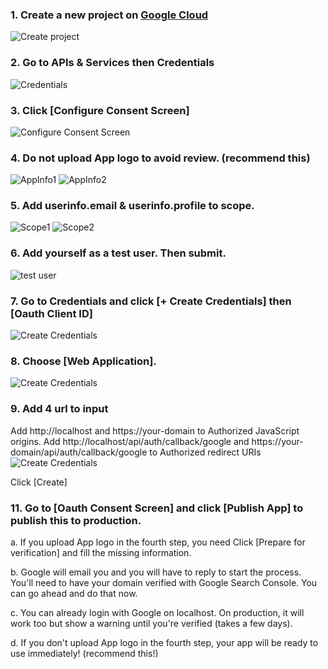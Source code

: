 ### 1. Create a new project on [Google Cloud](https://console.cloud.google.com)
![Create project](https://sorawebui.com/GoogleAuth/1.jpg)

### 2. Go to APIs & Services then Credentials
![Credentials](https://sorawebui.com/GoogleAuth/2.jpg)

### 3. Click [Configure Consent Screen]
![Configure Consent Screen](https://sorawebui.com/GoogleAuth/3.jpg)

### 4. Do not upload App logo to avoid review. (recommend this)
![AppInfo1](https://sorawebui.com/GoogleAuth/4_1.jpg)
![AppInfo2](https://sorawebui.com/GoogleAuth/4_2.jpg)

### 5. Add userinfo.email & userinfo.profile to scope.
![Scope1](https://sorawebui.com/GoogleAuth/5_1.jpg)
![Scope2](https://sorawebui.com/GoogleAuth/5_2.jpg)

### 6. Add yourself as a test user. Then submit.
![test user](https://sorawebui.com/GoogleAuth/6.jpg)

### 7. Go to Credentials and click [+ Create Credentials] then [Oauth Client ID]
![Create Credentials](https://sorawebui.com/GoogleAuth/7.jpg)

### 8. Choose [Web Application].
![Create Credentials](https://sorawebui.com/GoogleAuth/8.jpg)

### 9. Add 4 url to input
Add http://localhost and https://your-domain to Authorized JavaScript origins.
Add http://localhost/api/auth/callback/google and https://your-domain/api/auth/callback/google to Authorized redirect URIs
![Create Credentials](https://sorawebui.com/GoogleAuth/9.jpg)

Click [Create]

### 11. Go to [Oauth Consent Screen] and click [Publish App] to publish this to production.

a. If you upload App logo in the fourth step, you need Click [Prepare for verification] and fill the missing information.

b. Google will email you and you will have to reply to start the process. You'll need to have your domain verified with Google Search Console. You can go ahead and do that now.

c. You can already login with Google on localhost. On production, it will work too but show a warning until you're verified (takes a few days).

d. If you don't upload App logo in the fourth step, your app will be ready to use immediately! (recommend this!)
